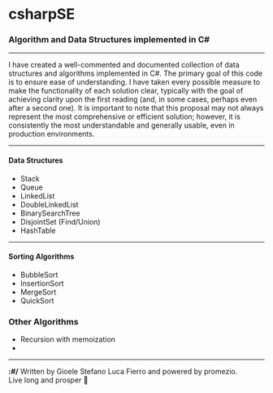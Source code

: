 # csharpSE
### Algorithm and Data Structures implemented in C#
---

I have created a well-commented and documented collection of data structures and algorithms implemented in C#. The primary goal of this code is to ensure ease of understanding. I have taken every possible measure to make the functionality of each solution clear, typically with the goal of achieving clarity upon the first reading (and, in some cases, perhaps even after a second one). It is important to note that this proposal may not always represent the most comprehensive or efficient solution; however, it is consistently the most understandable and generally usable, even in production environments.

---

#### Data Structures
- Stack
- Queue
- LinkedList
- DoubleLinkedList
- BinarySearchTree
- DisjointSet (Find/Union)
- HashTable

---

#### Sorting Algorithms
- BubbleSort
- InsertionSort
- MergeSort
- QuickSort

### Other Algorithms
- Recursion with memoization
-

---

**:#/** Written by Gioele Stefano Luca Fierro and powered by promezio.  
Live long and prosper 🖖
